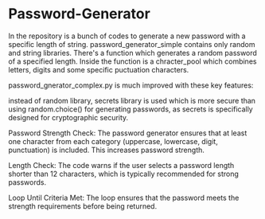 # Password-Generator
In the repository is a bunch of codes to generate a new password with a specific length of string.
password_generator_simple contains only random and string libraries.
There's a function which generates a random password of a specified length.
Inside the function is a chracter_pool which combines letters, digits and some specific puctuation characters.

password_gnerator_complex.py is much improved with these key features:

instead of random library, secrets library is used which is more secure than using random.choice() for generating passwords, as secrets is specifically designed for cryptographic security.

Password Strength Check: The password generator ensures that at least one character from each category (uppercase, lowercase, digit, punctuation) is included. This increases password strength.

Length Check: The code warns if the user selects a password length shorter than 12 characters, which is typically recommended for strong passwords.

Loop Until Criteria Met: The loop ensures that the password meets the strength requirements before being returned.
